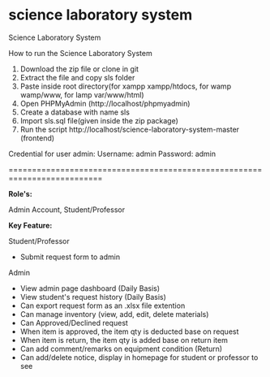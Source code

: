 # science laboratory system
Science Laboratory System

How to run the Science Laboratory System
1. Download the  zip file or clone in git
2. Extract the file and copy sls folder
3. Paste inside root directory(for xampp xampp/htdocs, for wamp wamp/www, for lamp var/www/html)
4. Open PHPMyAdmin (http://localhost/phpmyadmin)
5. Create a database with name sls 
6. Import sls.sql file(given inside the zip package)
7. Run the script http://localhost/science-laboratory-system-master (frontend)

Credential for user admin:
Username: admin
Password: admin

==========================================================================

**Role's:**

Admin Account, Student/Professor

**Key Feature:**

Student/Professor
 - Submit request form to admin

Admin
- View admin page dashboard (Daily Basis)
- View student's request history (Daily Basis)
- Can export request form as an .xlsx file extention
- Can manage inventory (view, add, edit, delete materials)
- Can Approved/Declined request
- When item is approved, the item qty is deducted base on request
- When item is return, the item qty is added base on return item
- Can add comment/remarks on equipment condition (Return)
- Can add/delete notice, display in homepage for student or professor to see
